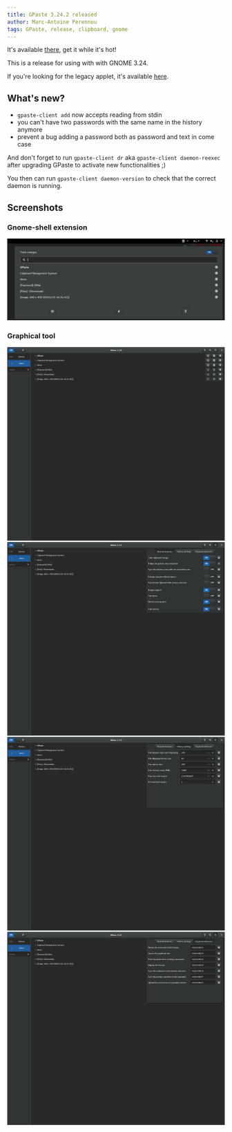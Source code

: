 ```yaml
---
title: GPaste 3.24.2 released
author: Marc-Antoine Perennou
tags: GPaste, release, clipboard, gnome
---
```


It's available [there](http://www.imagination-land.org/files/gpaste/gpaste-3.24.2.tar.xz), get it while it's hot!

This is a release for using with with GNOME 3.24.

If you're looking for the legacy applet, it's available [here](https://github.com/Keruspe/gpaste-applet).

## What's new?

- `gpaste-client add` now accepts reading from stdin
- you can't have two passwords with the same name in the history anymore
- prevent a bug adding a password both as password and text in come case

And don't forget to run `gpaste-client dr` aka `gpaste-client daemon-reexec` after upgrading GPaste to activate new functionalities ;)

You then can run `gpaste-client daemon-version` to check that the correct daemon is running.

## Screenshots

### Gnome-shell extension

<img src="/images/GPaste/3/Extension.png" alt="Extension"/>

### Graphical tool

<img src="/images/GPaste/3/Ui-1-full.png" alt="Ui-1"/>

<img src="/images/GPaste/3/Ui-2-full.png" alt="Ui-2"/>

<img src="/images/GPaste/3/Ui-3-full.png" alt="Ui-3"/>

<img src="/images/GPaste/3/Ui-4-full.png" alt="Ui-4"/>

